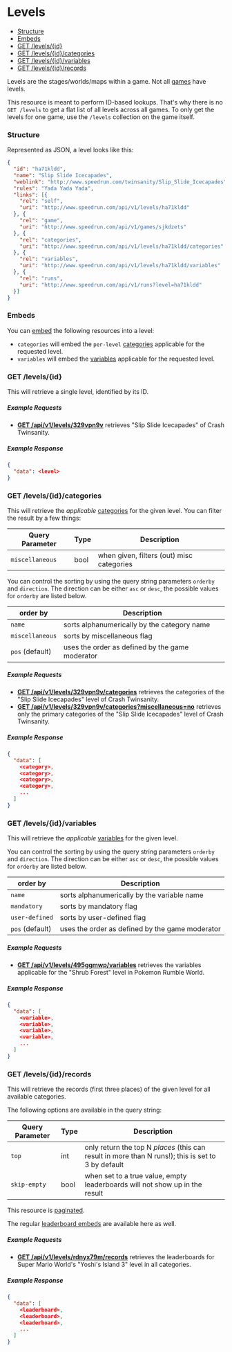 # Levels

* [Structure](#structure)
* [Embeds](#embeds)
* [GET /levels/{id}](#get-levelsid)
* [GET /levels/{id}/categories](#get-levelsidcategories)
* [GET /levels/{id}/variables](#get-levelsidvariables)
* [GET /levels/{id}/records](#get-levelsidrecords)

Levels are the stages/worlds/maps within a game. Not all [games](games.md) have levels.

This resource is meant to perform ID-based lookups. That's why there is no ``GET /levels`` to
get a flat list of all levels across all games. To only get the levels for one game, use the
``/levels`` collection on the game itself.

### Structure

Represented as JSON, a level looks like this:

```json
{
  "id": "ha71kldd",
  "name": "Slip Slide Icecapades",
  "weblink": "http://www.speedrun.com/twinsanity/Slip_Slide_Icecapades",
  "rules": "Yada Yada Yada",
  "links": [{
    "rel": "self",
    "uri": "http://www.speedrun.com/api/v1/levels/ha71kldd"
  }, {
    "rel": "game",
    "uri": "http://www.speedrun.com/api/v1/games/sjkdzets"
  }, {
    "rel": "categories",
    "uri": "http://www.speedrun.com/api/v1/levels/ha71kldd/categories"
  }, {
    "rel": "variables",
    "uri": "http://www.speedrun.com/api/v1/levels/ha71kldd/variables"
  }, {
    "rel": "runs",
    "uri": "http://www.speedrun.com/api/v1/runs?level=ha71kldd"
  }]
}
```

### Embeds

You can [embed](embedding.md) the following resources into a level:

* ``categories`` will embed the ``per-level`` [categories](categories.md) applicable for the requested
  level.
* ``variables`` will embed the [variables](variables.md) applicable for the requested level.

### GET /levels/{id}

This will retrieve a single level, identified by its ID.

##### Example Requests

* [**GET /api/v1/levels/329vpn9v**](http://www.speedrun.com/api/v1/levels/329vpn9v) retrieves "Slip
  Slide Icecapades" of Crash Twinsanity.

##### Example Response

```json
{
  "data": <level>
}
```

### GET /levels/{id}/categories

This will retrieve the *applicable* [categories](categories.md) for the given level. You can filter
the result by a few things:

Query Parameter   | Type   | Description
----------------- | ------ | -----------------------------------------
``miscellaneous`` | bool   | when given, filters (out) misc categories

You can control the sorting by using the query string parameters ``orderby`` and ``direction``. The
direction can be either ``asc`` or ``desc``, the possible values for ``orderby`` are listed below.

order by          | Description
----------------- | ------------------------------------------------------------------
``name``          | sorts alphanumerically by the category name
``miscellaneous`` | sorts by miscellaneous flag
``pos`` (default) | uses the order as defined by the game moderator

##### Example Requests

* [**GET /api/v1/levels/329vpn9v/categories**](http://www.speedrun.com/api/v1/levels/329vpn9v/categories)
  retrieves the categories of the "Slip Slide Icecapades" level of Crash Twinsanity.
* [**GET /api/v1/levels/329vpn9v/categories?miscellaneous=no**](http://www.speedrun.com/api/v1/levels/329vpn9v/categories?miscellaneous=no)
  retrieves only the primary categories of the "Slip Slide Icecapades" level of Crash Twinsanity.

##### Example Response

```json
{
  "data": [
    <category>,
    <category>,
    <category>,
    <category>,
    ...
  ]
}
```

### GET /levels/{id}/variables

This will retrieve the *applicable* [variables](variables.md) for the given level.

You can control the sorting by using the query string parameters ``orderby`` and ``direction``. The
direction can be either ``asc`` or ``desc``, the possible values for ``orderby`` are listed below.

order by          | Description
----------------- | ------------------------------------------------------------------
``name``          | sorts alphanumerically by the variable name
``mandatory``     | sorts by mandatory flag
``user-defined``  | sorts by user-defined flag
``pos`` (default) | uses the order as defined by the game moderator

##### Example Requests

* [**GET /api/v1/levels/495ggmwp/variables**](http://www.speedrun.com/api/v1/levels/495ggmwp/variables)
  retrieves the variables applicable for the "Shrub Forest" level in Pokemon Rumble World.

##### Example Response

```json
{
  "data": [
    <variable>,
    <variable>,
    <variable>,
    <variable>,
    ...
  ]
}
```

### GET /levels/{id}/records

This will retrieve the records (first three places) of the given level for all available categories.

The following options are available in the query string:

Query Parameter  | Type   | Description
---------------- | ------ | ------------------------------------------------------------------
``top``          | int    | only return the top N *places* (this can result in more than N runs!); this is set to 3 by default
``skip-empty``   | bool   | when set to a true value, empty leaderboards will not show up in the result

This resource is [paginated](pagination.md).

The regular [leaderboard embeds](leaderboards.md#embeds) are available here as well.

##### Example Requests

* [**GET /api/v1/levels/rdnyx79m/records**](http://www.speedrun.com/api/v1/levels/rdnyx79m/records)
  retrieves the leaderboards for Super Mario World's "Yoshi's Island 3" level in all categories.

##### Example Response

```json
{
  "data": [
    <leaderboard>,
    <leaderboard>,
    <leaderboard>,
    ...
  ]
}
```
